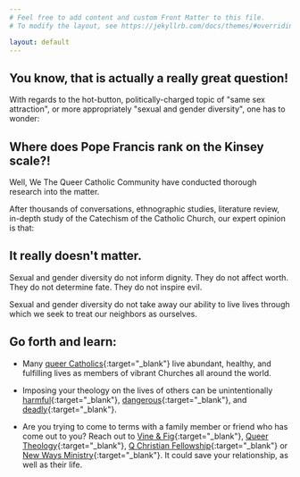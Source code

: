 ```yaml
---
# Feel free to add content and custom Front Matter to this file.
# To modify the layout, see https://jekyllrb.com/docs/themes/#overriding-theme-defaults

layout: default
---
```


## You know, that is actually a really great question! 

With regards to the hot-button, politically-charged topic of "same sex attraction", or more appropriately "sexual and gender diversity", one has to wonder:

## Where does Pope Francis rank on the Kinsey scale?!

Well, We The Queer Catholic Community have conducted thorough research into the matter. 

After thousands of conversations, ethnographic studies, literature review, in-depth study of the Catechism of the Catholic Church, our expert opinion is that:

## It really doesn't matter.

Sexual and gender diversity do not inform dignity. They do not affect worth. They do not determine fate. They do not inspire evil.

Sexual and gender diversity do not take away our ability to live lives through which we seek to treat our neighbors as ourselves.

## Go forth and learn:

- Many [queer Catholics](https://www.vineandfig.co){:target="_blank"} live abundant, healthy, and fulfilling lives as members of vibrant Churches all around the world.

- Imposing your theology on the lives of others can be unintentionally [harmful](https://www.hrc.org/resources/the-lies-and-dangers-of-reparative-therapy){:target="_blank"}, [dangerous](https://www.thetrevorproject.org/get-involved/trevor-advocacy/50-bills-50-states/about-conversion-therapy/){:target="_blank"}, and [deadly](https://www.betterhelp.com/advice/therapy/the-dangers-of-conversion-therapy-statistics-study-and-controversy/){:target="_blank"}.

- Are you trying to come to terms with a family member or friend who has come out to you? Reach out to [Vine & Fig](https://www.vineandfig.co){:target="_blank"}, [Queer Theology](https://www.queertheology.com){:target="_blank"}, [Q Christian Fellowship](https://www.qchristian.org){:target="_blank"} or [New Ways Ministry](https://www.newwaysministry.org){:target="_blank"}. It could save your relationship, as well as their life.
